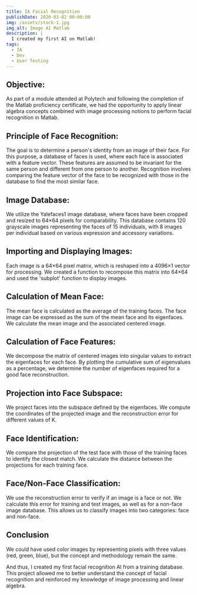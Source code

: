 ```yaml
---
title: IA Facial Recognition
publishDate: 2020-03-02 00:00:00
img: /assets/stock-1.jpg
img_alt: Image AI Matlab
description: |
  I created my first AI on Matlab!
tags:
  - IA
  - Dev
  - User Testing
---
```

## Objective:
As part of a module attended at Polytech and following the completion of the Matlab proficiency certificate, we had the opportunity to apply linear algebra concepts combined with image processing notions to perform facial recognition in Matlab.

## Principle of Face Recognition:
The goal is to determine a person's identity from an image of their face. For this purpose, a database of faces is used, where each face is associated with a feature vector. These features are assumed to be invariant for the same person and different from one person to another. Recognition involves comparing the feature vector of the face to be recognized with those in the database to find the most similar face.

## Image Database:
We utilize the Yalefaces1 image database, where faces have been cropped and resized to 64×64 pixels for comparability. This database contains 120 grayscale images representing the faces of 15 individuals, with 8 images per individual based on various expression and accessory variations.

## Importing and Displaying Images:
Each image is a 64×64 pixel matrix, which is reshaped into a 4096×1 vector for processing. We created a function to recompose this matrix into 64×64 and used the 'subplot' function to display images.

## Calculation of Mean Face:
The mean face is calculated as the average of the training faces. The face image can be expressed as the sum of the mean face and its eigenfaces. We calculate the mean image and the associated centered image.

## Calculation of Face Features:
We decompose the matrix of centered images into singular values to extract the eigenfaces for each face. By plotting the cumulative sum of eigenvalues as a percentage, we determine the number of eigenfaces required for a good face reconstruction.

## Projection into Face Subspace:
We project faces into the subspace defined by the eigenfaces. We compute the coordinates of the projected image and the reconstruction error for different values of K.

## Face Identification:
We compare the projection of the test face with those of the training faces to identify the closest match. We calculate the distance between the projections for each training face.

## Face/Non-Face Classification:
We use the reconstruction error to verify if an image is a face or not. We calculate this error for training and test images, as well as for a non-face image database. This allows us to classify images into two categories: face and non-face.

## Conclusion
We could have used color images by representing pixels with three values (red, green, blue), but the concept and methodology remain the same.

And thus, I created my first facial recognition AI from a training database. This project allowed me to better understand the concept of facial recognition and reinforced my knowledge of image processing and linear algebra.